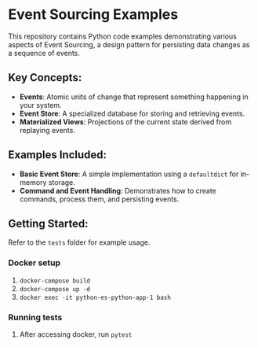 # Event Sourcing Examples

This repository contains Python code examples demonstrating various aspects of Event Sourcing, a design pattern for persisting data changes as a sequence of events.

## Key Concepts:

- **Events**: Atomic units of change that represent something happening in your system.
- **Event Store**: A specialized database for storing and retrieving events.
- **Materialized Views**: Projections of the current state derived from replaying events.

## Examples Included:

- **Basic Event Store**: A simple implementation using a `defaultdict` for in-memory storage.
- **Command and Event Handling**: Demonstrates how to create commands, process them, and persisting events.

## Getting Started:

Refer to the `tests` folder for example usage.

### Docker setup

1. `docker-compose build`
1. `docker-compose up -d`
1. `docker exec -it python-es-python-app-1 bash`


### Running tests

1. After accessing docker, run `pytest`